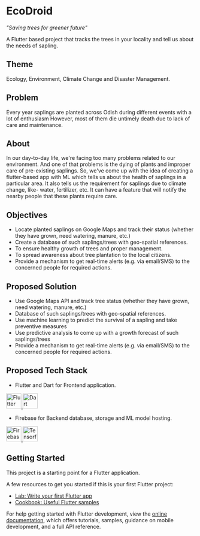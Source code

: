 # EcoDroid

<i>"Saving trees for greener future"</i>

A Flutter based project that tracks the trees in your locality and tell us about the needs of sapling.

## Theme

Ecology, Environment, Climate Change and Disaster Management.

## Problem

Every year saplings are planted across Odish during different events with a lot of enthusiasm However, most of them die untimely death due to lack of care and maintenance.

## About

In our day-to-day life, we're facing too many problems related to our environment. And one of that problems is the dying of plants and improper care of pre-existing saplings. So, we've come up with the idea of creating a flutter-based app with ML which tells us about the health of saplings in a particular area. It also tells us the requirement for saplings due to climate change, like- water, fertilizer, etc. It can have a feature that will notify the nearby people that these plants require care.

## Objectives

- Locate planted saplings on Google Maps and track their status (whether they have grown, need watering, manure, etc.)
- Create a database of such saplings/trees with geo-spatial references.
- To ensure healthy growth of trees and proper management.
- To spread awareness about tree plantation to the local citizens.
- Provide a mechanism to get real-time alerts (e.g. via email/SMS) to the concerned people for required actions.

## Proposed Solution

- Use Google Maps API and track tree status (whether they have grown, need watering, manure, etc.)
- Database of such saplings/trees with geo-spatial references.
- Use machine learning to predict the survival of a sapling and take preventive measures
- Use predictive analysis to come up with a growth forecast of such saplings/trees
- Provide a mechanism to get real-time alerts (e.g. via email/SMS) to the concerned people for required actions.

## Proposed Tech Stack

- Flutter and Dart for Frontend application.

<a href="https://flutter.dev/" target="_blank"> 
<img src="https://cdn.jsdelivr.net/gh/devicons/devicon/icons/flutter/flutter-original.svg" alt="Flutter" width="40" height="40"/> 
</a>  <a href="https://dart.dev/" target="_blank"> 
<img src="https://cdn.jsdelivr.net/gh/devicons/devicon/icons/dart/dart-original.svg" alt="Dart" width="40" height="40"/> 
</a>

- Firebase for Backend database, storage and ML model hosting.

<a href="https://firebase.google.com/" target="_blank"> 
<img src="https://cdn.jsdelivr.net/gh/devicons/devicon/icons/firebase/firebase-plain.svg" alt="Firebase" width="40" height="40"/> 
</a>
<a href="https://www.tensorflow.org/" target="_blank"></a>
<img src="https://cdn.jsdelivr.net/gh/devicons/devicon/icons/tensorflow/tensorflow-original.svg" alt="Tensorflow" width="40" height="40"/>


## Getting Started

This project is a starting point for a Flutter application.

A few resources to get you started if this is your first Flutter project:

- [Lab: Write your first Flutter app](https://docs.flutter.dev/get-started/codelab)
- [Cookbook: Useful Flutter samples](https://docs.flutter.dev/cookbook)

For help getting started with Flutter development, view the
[online documentation](https://docs.flutter.dev/), which offers tutorials,
samples, guidance on mobile development, and a full API reference.
